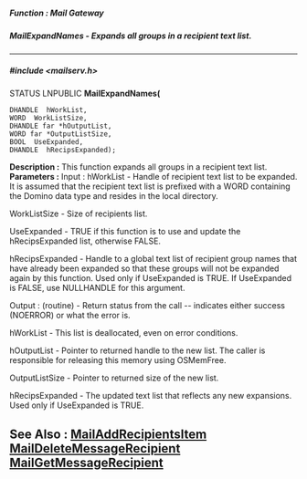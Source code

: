 ##### Function : Mail Gateway
##### MailExpandNames - Expands all groups in a recipient text list.
---
##### #include <mailserv.h>
STATUS LNPUBLIC **MailExpandNames(**

	DHANDLE  hWorkList,
	WORD  WorkListSize,
	DHANDLE far *hOutputList,
	WORD far *OutputListSize,
	BOOL  UseExpanded,
	DHANDLE  hRecipsExpanded);
**Description :**
This function expands all groups in a recipient text list.
**Parameters :**
Input :
hWorkList  -  Handle of recipient text list to be expanded.  It is assumed that the recipient text list is prefixed with a WORD containing the Domino data type and resides in the local directory.

WorkListSize  -  Size of recipients list.

UseExpanded  -  TRUE if this function is to use and update the hRecipsExpanded list, otherwise FALSE.

hRecipsExpanded  -  Handle to a global text list of recipient group names that have already been expanded so that these groups will not be expanded again by this function.  Used only if UseExpanded is TRUE.  If UseExpanded is FALSE, use NULLHANDLE for this argument.

Output :
(routine)  -   Return status from the call -- indicates either success (NOERROR) or what the error is.


hWorkList  -  This list is deallocated, even on error conditions.

hOutputList  -  Pointer to returned handle to the new list.  The caller is responsible for releasing this memory using OSMemFree.

OutputListSize  -  Pointer to returned size of the new list.

hRecipsExpanded  -  The updated text list that reflects any new expansions.  Used only if UseExpanded is TRUE.

**See Also :**
[MailAddRecipientsItem](D:/md_files/MailAddRecipientsItem.md)
[MailDeleteMessageRecipient](D:/md_files/MailDeleteMessageRecipient.md)
[MailGetMessageRecipient](D:/md_files/MailGetMessageRecipient.md)
---
